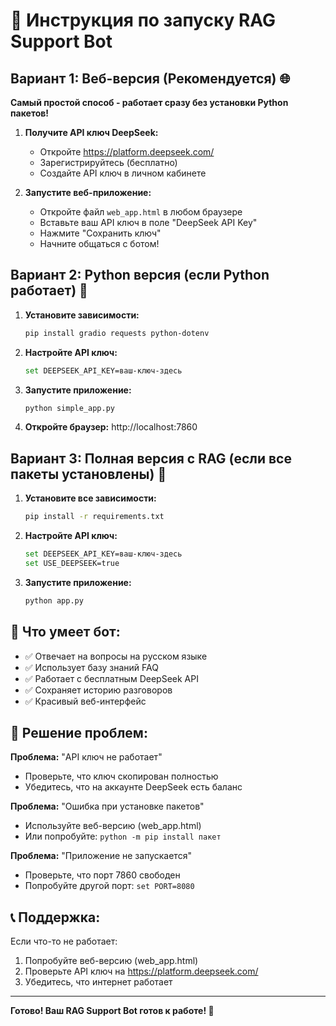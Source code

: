 # 🚀 Инструкция по запуску RAG Support Bot

## Вариант 1: Веб-версия (Рекомендуется) 🌐

**Самый простой способ - работает сразу без установки Python пакетов!**

1. **Получите API ключ DeepSeek:**
   - Откройте https://platform.deepseek.com/
   - Зарегистрируйтесь (бесплатно)
   - Создайте API ключ в личном кабинете

2. **Запустите веб-приложение:**
   - Откройте файл `web_app.html` в любом браузере
   - Вставьте ваш API ключ в поле "DeepSeek API Key"
   - Нажмите "Сохранить ключ"
   - Начните общаться с ботом!

## Вариант 2: Python версия (если Python работает) 🐍

1. **Установите зависимости:**
   ```bash
   pip install gradio requests python-dotenv
   ```

2. **Настройте API ключ:**
   ```bash
   set DEEPSEEK_API_KEY=ваш-ключ-здесь
   ```

3. **Запустите приложение:**
   ```bash
   python simple_app.py
   ```

4. **Откройте браузер:** http://localhost:7860

## Вариант 3: Полная версия с RAG (если все пакеты установлены) 🔧

1. **Установите все зависимости:**
   ```bash
   pip install -r requirements.txt
   ```

2. **Настройте API ключ:**
   ```bash
   set DEEPSEEK_API_KEY=ваш-ключ-здесь
   set USE_DEEPSEEK=true
   ```

3. **Запустите приложение:**
   ```bash
   python app.py
   ```

## 🎯 Что умеет бот:

- ✅ Отвечает на вопросы на русском языке
- ✅ Использует базу знаний FAQ
- ✅ Работает с бесплатным DeepSeek API
- ✅ Сохраняет историю разговоров
- ✅ Красивый веб-интерфейс

## 🔧 Решение проблем:

**Проблема:** "API ключ не работает"
- Проверьте, что ключ скопирован полностью
- Убедитесь, что на аккаунте DeepSeek есть баланс

**Проблема:** "Ошибка при установке пакетов"
- Используйте веб-версию (web_app.html)
- Или попробуйте: `python -m pip install пакет`

**Проблема:** "Приложение не запускается"
- Проверьте, что порт 7860 свободен
- Попробуйте другой порт: `set PORT=8080`

## 📞 Поддержка:

Если что-то не работает:
1. Попробуйте веб-версию (web_app.html)
2. Проверьте API ключ на https://platform.deepseek.com/
3. Убедитесь, что интернет работает

---
**Готово! Ваш RAG Support Bot готов к работе! 🎉**
